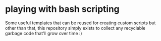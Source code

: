 # playing with bash scripting

Some useful templates that can be reused for creating custom scripts but other than that, this repository simply exists to collect any recyclable garbage code that'll grow over time :)

